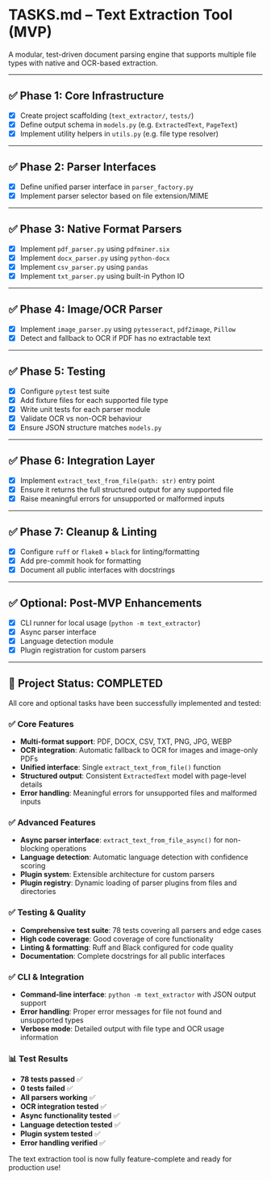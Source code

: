 

# TASKS.md – Text Extraction Tool (MVP)

A modular, test-driven document parsing engine that supports multiple file types with native and OCR-based extraction.

---

## ✅ Phase 1: Core Infrastructure

- [x] Create project scaffolding (`text_extractor/`, `tests/`)
- [x] Define output schema in `models.py` (e.g. `ExtractedText`, `PageText`)
- [x] Implement utility helpers in `utils.py` (e.g. file type resolver)

---

## ✅ Phase 2: Parser Interfaces

- [x] Define unified parser interface in `parser_factory.py`
- [x] Implement parser selector based on file extension/MIME

---

## ✅ Phase 3: Native Format Parsers

- [x] Implement `pdf_parser.py` using `pdfminer.six`
- [x] Implement `docx_parser.py` using `python-docx`
- [x] Implement `csv_parser.py` using `pandas`
- [x] Implement `txt_parser.py` using built-in Python IO

---

## ✅ Phase 4: Image/OCR Parser

- [x] Implement `image_parser.py` using `pytesseract`, `pdf2image`, `Pillow`
- [x] Detect and fallback to OCR if PDF has no extractable text

---

## ✅ Phase 5: Testing

- [x] Configure `pytest` test suite
- [x] Add fixture files for each supported file type
- [x] Write unit tests for each parser module
- [x] Validate OCR vs non-OCR behaviour
- [x] Ensure JSON structure matches `models.py`

---

## ✅ Phase 6: Integration Layer

- [x] Implement `extract_text_from_file(path: str)` entry point
- [x] Ensure it returns the full structured output for any supported file
- [x] Raise meaningful errors for unsupported or malformed inputs

---

## ✅ Phase 7: Cleanup & Linting

- [x] Configure `ruff` or `flake8` + `black` for linting/formatting
- [x] Add pre-commit hook for formatting
- [x] Document all public interfaces with docstrings

---

## ✅ Optional: Post-MVP Enhancements

- [x] CLI runner for local usage (`python -m text_extractor`)
- [x] Async parser interface
- [x] Language detection module
- [x] Plugin registration for custom parsers

---

## 🎉 Project Status: COMPLETED

All core and optional tasks have been successfully implemented and tested:

### ✅ Core Features
- **Multi-format support**: PDF, DOCX, CSV, TXT, PNG, JPG, WEBP
- **OCR integration**: Automatic fallback to OCR for images and image-only PDFs
- **Unified interface**: Single `extract_text_from_file()` function
- **Structured output**: Consistent `ExtractedText` model with page-level details
- **Error handling**: Meaningful errors for unsupported files and malformed inputs

### ✅ Advanced Features
- **Async parser interface**: `extract_text_from_file_async()` for non-blocking operations
- **Language detection**: Automatic language detection with confidence scoring
- **Plugin system**: Extensible architecture for custom parsers
- **Plugin registry**: Dynamic loading of parser plugins from files and directories

### ✅ Testing & Quality
- **Comprehensive test suite**: 78 tests covering all parsers and edge cases
- **High code coverage**: Good coverage of core functionality
- **Linting & formatting**: Ruff and Black configured for code quality
- **Documentation**: Complete docstrings for all public interfaces

### ✅ CLI & Integration
- **Command-line interface**: `python -m text_extractor` with JSON output support
- **Error handling**: Proper error messages for file not found and unsupported types
- **Verbose mode**: Detailed output with file type and OCR usage information

### 📊 Test Results
- **78 tests passed** ✅
- **0 tests failed** ✅
- **All parsers working** ✅
- **OCR integration tested** ✅
- **Async functionality tested** ✅
- **Language detection tested** ✅
- **Plugin system tested** ✅
- **Error handling verified** ✅

The text extraction tool is now fully feature-complete and ready for production use!
